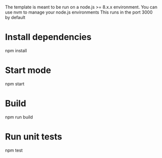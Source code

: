 The template is meant to be run on a node.js >= 8.x.x environment.
You can use nvm to manage your node.js environments
This runs in the port 3000 by default
# Install dependencies
npm install

# Start  mode
npm start


# Build
npm run build

# Run unit tests
npm test
